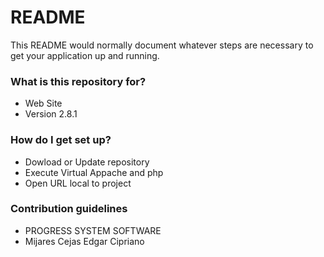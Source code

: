 # README #

This README would normally document whatever steps are necessary to get your application up and running.

### What is this repository for? ###

* Web Site
* Version 2.8.1

### How do I get set up? ###

* Dowload or Update repository
* Execute Virtual Appache and php
* Open URL local to project

### Contribution guidelines ###

* PROGRESS SYSTEM SOFTWARE
* Mijares Cejas Edgar Cipriano